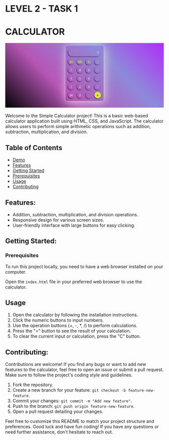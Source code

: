 # LEVEL 2 - TASK 1
# CALCULATOR 


![Calculator Interface](Calculator.png)


Welcome to the Simple Calculator project! This is a basic web-based calculator application built using HTML, CSS, and JavaScript. The calculator allows users to perform simple arithmetic operations such as addition, subtraction, multiplication, and division.

## Table of Contents

- [Demo](#demo)
- [Features](#features)
- [Getting Started](#getting-started)
- [Prerequisites](#prerequisites)  
- [Usage](#usage)
- [Contributing](#contributing)

## Features:

- Addition, subtraction, multiplication, and division operations.
- Responsive design for various screen sizes.
- User-friendly interface with large buttons for easy clicking.

## Getting Started:

### Prerequisites

To run this project locally, you need to have a web browser installed on your computer.

 Open the `index.html` file in your preferred web browser to use the calculator.

## Usage

1. Open the calculator by following the installation instructions.
2. Click the numeric buttons to input numbers.
3. Use the operation buttons (+, -, *, /) to perform calculations.
4. Press the "=" button to see the result of your calculation.
5. To clear the current input or calculation, press the "C" button.



## Contributing:

Contributions are welcome! If you find any bugs or want to add new features to the calculator, feel free to open an issue or submit a pull request. Make sure to follow the project's coding style and guidelines.

1. Fork the repository.
2. Create a new branch for your feature: `git checkout -b feature-new-feature`.
3. Commit your changes: `git commit -m "Add new feature"`.
4. Push to the branch: `git push origin feature-new-feature`.
5. Open a pull request detailing your changes.


Feel free to customize this README to match your project structure and preferences. Good luck and have fun coding! If you have any questions or need further assistance, don't hesitate to reach out.
